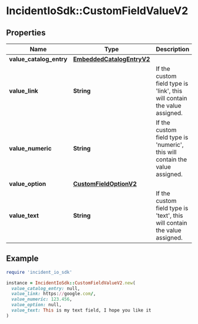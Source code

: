 # IncidentIoSdk::CustomFieldValueV2

## Properties

| Name | Type | Description | Notes |
| ---- | ---- | ----------- | ----- |
| **value_catalog_entry** | [**EmbeddedCatalogEntryV2**](EmbeddedCatalogEntryV2.md) |  | [optional] |
| **value_link** | **String** | If the custom field type is &#39;link&#39;, this will contain the value assigned. | [optional] |
| **value_numeric** | **String** | If the custom field type is &#39;numeric&#39;, this will contain the value assigned. | [optional] |
| **value_option** | [**CustomFieldOptionV2**](CustomFieldOptionV2.md) |  | [optional] |
| **value_text** | **String** | If the custom field type is &#39;text&#39;, this will contain the value assigned. | [optional] |

## Example

```ruby
require 'incident_io_sdk'

instance = IncidentIoSdk::CustomFieldValueV2.new(
  value_catalog_entry: null,
  value_link: https://google.com/,
  value_numeric: 123.456,
  value_option: null,
  value_text: This is my text field, I hope you like it
)
```

